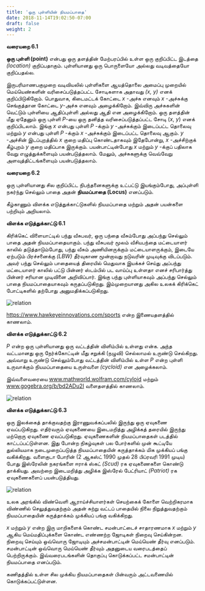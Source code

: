 ```yaml
---
title: 'ஒரு புள்ளியின் நியமப்பாதை'
date: 2018-11-14T19:02:50-07:00
draft: false
weight: 2
---
```



**வரையறை 6.1**

**ஒரு புள்ளி (point)** என்பது ஒரு தளத்தின் மேற்பரப்பில் உள்ள ஒரு
குறிப்பிட்ட இடத்தை *(location)* குறிப்பதாகும். புள்ளியானது
ஒரு
பொருளையோ அல்லது வடிவத்தையோ குறிப்பதல்ல.

இருபரிமாணபகுமுறை வடிவியலில் புள்ளிகளை ஆயத்தொலை அமைப்பு முறையில்
மெய்யெண்களின் வரிசைப்படுத்தப்பட்ட சோடிகளாக அதாவது *(x, y)* எனக் குறிப்பிடுகிறோம்.
பொதுவாக, கிடைமட்டக் கோட்டை *x* -அச்சு எனவும் *x* -அச்சுக்கு செங்குத்தான கோட்டை *y*-அச்சு
எனவும் அழைக்கிறோம். இவ்விரு அச்சுகளின் வெட்டும் புள்ளியை ஆதிப்புள்ளி அல்லது ஆதி என
அழைக்கிறோம். ஒரு தளத்தின் மீது ஏதேனும் ஒரு புள்ளி *P*-யை ஒரு தனித்த வரிசைப்படுத்தப்பட்ட
சோடி (*x*, *y*) எனக் குறிப்பிடலாம். இங்கு *x* என்பது புள்ளி *P* -க்கும் *y* -அச்சுக்கும் இடைப்பட்ட
தொலைவு மற்றும் *y* என்பது புள்ளி *P* -க்கும் *x* -அச்சுக்கும் இடைப்பட்ட தொலைவு ஆகும்.
*y* -அச்சின் இடப்புறத்தில் *x* குறை மதிப்பு கொண்டதாகவும் இதேபோன்று, *x* -அச்சிற்குக் கீழ்புறம்
*y* குறை மதிப்பாக இருக்கும். பயன்பாட்டின்போது *x* மற்றும் *y* -க்குப் பதிலாக வேறு எழுத்துக்களையும்
பயன்படுத்தலாம். மேலும், அச்சுகளுக்கு வெவ்வேறு அளவுத்திட்டங்களையும் பயன்படுத்தலாம்.

**வரையறை 6.2**

ஒரு புள்ளியானது சில குறிப்பிட்ட நிபந்தனைகளுக்கு உட்பட்டு இயங்கும்போது, அப்புள்ளி
நகர்ந்து செல்லும் பாதை அதன் **நியமப்பாதை (Locus)** எனப்படும்.

கீழ்காணும் விளக்க எடுத்துக்காட்டுகளில் நியமப்பாதை மற்றும் அதன் பயன்களை பற்றியும்
அறியலாம்.


**விளக்க எடுத்துக்காட்டு 6.1** 

கிரிக்கெட் விளையாட்டில் பந்து வீசுபவர், ஒரு பந்தை வீசும்போது
அப்பந்து செல்லும் பாதை அதன் நியமப்பாதையாகும். பந்து வீசுபவர் மூலம் வீசியபந்தை
மட்டையாளர் காலில் தடுத்தாடும்போது, பந்து வீசும் அணியினருக்கும் மட்டையாளருக்கும்,
இடையே ஏற்படும் பிரச்சனைக்கு *(LBW)* தீர்வுகாண மூன்றாவது நடுவரின் முடிவுக்கு விடப்படும்.
அவர் பந்து செல்லும் பாதையைத் திரையில்
மெதுவாக
இயக்கச்
செய்து
அப்பந்து
மட்டையாளர் காலில் பட்டு பின்னர் ஸ்டம்பில்
பட வாய்ப்பு உள்ளதா எனச் சரிபார்த்து
பின்னர் சரியான முடிவினை அறிவிப்பார்.
இங்கு பந்து புள்ளியாகவும் அப்பந்து செல்லும்
பாதை நியமப்பாதையாகவும் கருதப்படுகிறது.
இம்முறையானது அகில உலகக் கிரிக்கெட்
போட்டிகளில்
தற்போது
அனுமதிக்கப்படுகிறது.


![relation](/books/maths/part-1/twodimension/locusofapoint/6.3.png "relation")


https://www.hawkeyeinnovations.com/sports என்ற இணையதளத்தில் காணலாம்.

**விளக்க எடுத்துக்காட்டு 6.2**

 *P* என்ற ஒரு புள்ளியானது ஒரு வட்டத்தின் விளிம்பில் உள்ளது என்க.
அந்த வட்டமானது ஒரு நேர்க்கோட்டின் மீது சறுக்கி (நழுவி) செல்லாமல் உருண்டு செல்கிறது.
அவ்வாறு உருண்டு செல்லும்போது வட்டத்தின் விளிம்பில் உள்ள *P* என்ற புள்ளி உருவாக்கும்
நியமப்பாதையை உருள்வளை *(cycloid)* என அழைக்கலாம்.

இவ்வளைவரையை www.mathworld.wolfram.com/cyloid மற்றும் www.gogebra.org/b/bd2ADu2I வளைதளத்தில் காணலாம்.

![relation](/books/maths/part-1/twodimension/locusofapoint/6.4.png "relation")

**விளக்க எடுத்துக்காட்டு 6.3** 

ஒரு இலக்கைத் தாக்குவதற்கு இராணுவக்கப்பலில் இருந்து ஒரு
ஏவுகணை ஏவப்படுகிறது. எதிர்வரும் ஏவுகணையை இடைமறித்து அழிக்கத் தரையில் இருந்து
மற்றொரு
ஏவுகணை
ஏவப்படுகிறது.
ஏவுகணைகளின்
நியமப்பாதைகள்
படத்தில்
காட்டப்பட்டுள்ளன. இது போன்ற நிகழ்வுகள் பல போர்களில் முன் கூட்டியே துல்லியமாக
நடைமுறைப்படுத்த
நியமப்பாதையின்
கருத்தாக்கம் மிக முக்கியப் பங்கு வகிக்கிறது.
வளைகுடா போரின் (2 ஆகஸ்ட் 1990 முதல்
28 பிப்ரவரி 1991 முடிய) போது இஸ்ரேலின்
நகரங்களை ஈராக் ஸ்கட் *(Scud)* ரக
ஏவுகணைகளை
கொண்டு
தாக்கியது.
அவற்றை இடைமறித்து அழிக்க இஸ்ரேல்
பேட்ரியாட் *(Patriot)* ரக ஏவுகணைகளைப்
பயன்படுத்தியது.

![relation](/books/maths/part-1/twodimension/locusofapoint/6.5.png "relation")

உலக அரங்கில் விண்வெளி ஆராய்ச்சியாளர்கள் செயற்கைக் கோளை வெற்றிகரமாக
விண்ணில் செலுத்துவதற்கும் அதன் சுற்று வட்டப் பாதையில் நிலை நிறுத்துவதற்கும்
நியமப்பாதையின் கருத்தாக்கம் முக்கியப் பங்கு வகிக்கிறது.

*x* மற்றும் *y* என்ற இரு மாறிகளைக் கொண்ட சமன்பாட்டைச் சாதாரணமாக *x* மற்றும் *y*
ஆகிய மெய்மதிப்புக்களை கொண்ட எண்ணற்ற ஜோடிகள் நிறைவு செய்கின்றன. நிறைவு செய்யும்
ஒவ்வொரு ஜோடியும் அச்சமன்பாட்டின் மெய்யெண் தீர்வு எனப்படும். சமன்பாட்டின் ஒவ்வொரு
மெய்யெண் தீர்வும் அதனுடைய வரைபடத்தைப் பெற்றிருக்கும். இவ்வரைபடங்களின் தொகுப்பு
கொடுக்கப்பட்ட சமன்பாட்டின் நியமப்பாதை எனப்படும்.

கணிதத்தில் உள்ள சில முக்கிய நியமப்பாதைகள் பின்வரும் அட்டவணையில்
கொடுக்கப்பட்டுள்ளன.